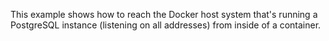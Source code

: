 This example shows how to reach the Docker host system that's running a
PostgreSQL instance (listening on all addresses) from inside of a container.
